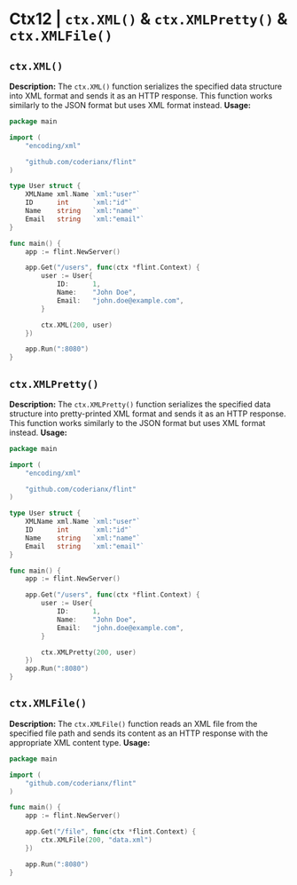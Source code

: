# Ctx12 | `ctx.XML()` & `ctx.XMLPretty()` & `ctx.XMLFile()`

## `ctx.XML()`
**Description:** The `ctx.XML()` function serializes the specified data structure into XML format and sends it as an HTTP response. This function works similarly to the JSON format but uses XML format instead.
**Usage:**
```go
package main

import (
    "encoding/xml"

    "github.com/coderianx/flint"
)

type User struct {
    XMLName xml.Name `xml:"user"`
    ID      int      `xml:"id"`
    Name    string   `xml:"name"`
    Email   string   `xml:"email"`
}

func main() {
    app := flint.NewServer()

    app.Get("/users", func(ctx *flint.Context) {
        user := User{
            ID:      1,
            Name:    "John Doe",
            Email:   "john.doe@example.com",
        }

        ctx.XML(200, user)
    })

    app.Run(":8080")
}
```
## `ctx.XMLPretty()`
**Description:** The `ctx.XMLPretty()` function serializes the specified data structure into pretty-printed XML format and sends it as an HTTP response. This function works similarly to the JSON format but uses XML format instead.
**Usage:**
```go
package main

import (
    "encoding/xml"

    "github.com/coderianx/flint"
)

type User struct {
    XMLName xml.Name `xml:"user"`
    ID      int      `xml:"id"`
    Name    string   `xml:"name"`
    Email   string   `xml:"email"`
}

func main() {
    app := flint.NewServer()

    app.Get("/users", func(ctx *flint.Context) {
        user := User{
            ID:      1,
            Name:    "John Doe",
            Email:   "john.doe@example.com",
        }

        ctx.XMLPretty(200, user)
    })
    app.Run(":8080")
}
```
## `ctx.XMLFile()`
**Description:** The `ctx.XMLFile()` function reads an XML file from the specified file path and sends its content as an HTTP response with the appropriate XML content type.
**Usage:**
```go
package main

import (
    "github.com/coderianx/flint"
)

func main() {
    app := flint.NewServer()

    app.Get("/file", func(ctx *flint.Context) {
        ctx.XMLFile(200, "data.xml")
    })

    app.Run(":8080")
}
```
